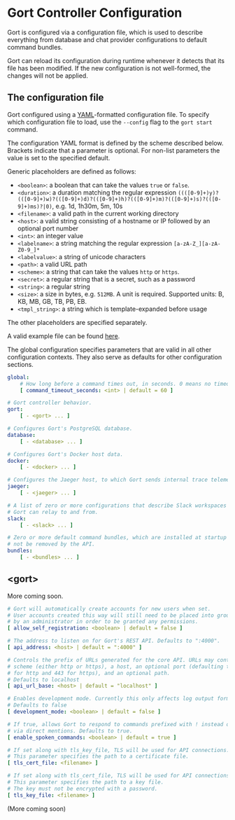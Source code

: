 # Gort Controller Configuration

Gort is configured via a configuration file, which is used to describe everything from database and chat provider configurations to default command bundles.

Gort can reload its configuration during runtime whenever it detects that its file has been modified. If the new configuration is not well-formed, the changes will not be applied.

## The configuration file

Gort configured using a [YAML](https://en.wikipedia.org/wiki/YAML)-formatted configuration file. To specify which configuration file to load, use the `--config` flag to the `gort start` command.

The configuration YAML format is defined by the scheme described below. Brackets indicate that a parameter is optional. For non-list parameters the value is set to the specified default.

Generic placeholders are defined as follows:

- `<boolean>`: a boolean that can take the values `true` or `false`.
- `<duration>`: a duration matching the regular expression `((([0-9]+)y)?(([0-9]+)w)?(([0-9]+)d)?(([0-9]+)h)?(([0-9]+)m)?(([0-9]+)s)?(([0-9]+)ms)?|0)`, e.g. 1d, 1h30m, 5m, 10s
- `<filename>`: a valid path in the current working directory
- `<host>`: a valid string consisting of a hostname or IP followed by an optional port number
- `<int>`: an integer value
- `<labelname>`: a string matching the regular expression `[a-zA-Z_][a-zA-Z0-9_]*`
- `<labelvalue>`: a string of unicode characters
- `<path>`: a valid URL path
- `<scheme>`: a string that can take the values `http` or `https`.
- `<secret>`: a regular string that is a secret, such as a password
- `<string>`: a regular string
- `<size>`: a size in bytes, e.g. `512MB`. A unit is required. Supported units: B, KB, MB, GB, TB, PB, EB.
- `<tmpl_string>`: a string which is template-expanded before usage

The other placeholders are specified separately.

A valid example file can be found [here](https://github.com/getgort/gort/blob/main/config.yml).

The global configuration specifies parameters that are valid in all other configuration contexts. They also serve as defaults for other configuration sections.

```yaml
global:
    # How long before a command times out, in seconds. 0 means no timeout.
    [ command_timeout_seconds: <int> | default = 60 ]

# Gort controller behavior.
gort:
    [ - <gort> ... ]

# Configures Gort's PostgreSQL database.
database:
    [ - <database> ... ]

# Configures Gort's Docker host data.
docker:
    [ - <docker> ... ]

# Configures the Jaeger host, to which Gort sends internal trace telemetry.
jaeger:
    [ - <jaeger> ... ]

# A list of zero or more configurations that describe Slack workspaces that
# Gort can relay to and from.
slack:
    [ - <slack> ... ]

# Zero or more default command bundles, which are installed at startup and may
# not be removed by the API.
bundles:
    [ - <bundles> ... ]
```

## &lt;gort&gt;

More coming soon.

```yaml
# Gort will automatically create accounts for new users when set.
# User accounts created this way will still need to be placed into groups
# by an administrator in order to be granted any permissions.
[ allow_self_registration: <boolean> | default = false ]

# The address to listen on for Gort's REST API. Defaults to ":4000".
[ api_address: <host> | default = ":4000" ]

# Controls the prefix of URLs generated for the core API. URLs may contain a
# scheme (either http or https), a host, an optional port (defaulting to 80
# for http and 443 for https), and an optional path.
# Defaults to localhost
[ api_url_base: <host> | default = "localhost" ]

# Enables development mode. Currently this only affects log output format.
# Defaults to false
[ development_mode: <boolean> | default = false ]

# If true, allows Gort to respond to commands prefixed with ! instead of only
# via direct mentions. Defaults to true.
[ enable_spoken_commands: <boolean> | default = true ]

# If set along with tls_key_file, TLS will be used for API connections.
# This parameter specifies the path to a certificate file.
[ tls_cert_file: <filename> ]

# If set along with tls_cert_file, TLS will be used for API connections.
# This parameter specifies the path to a key file.
# The key must not be encrypted with a password.
[ tls_key_file: <filename> ]
```

(More coming soon)